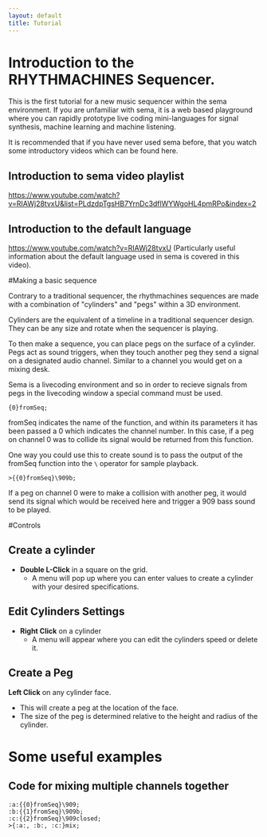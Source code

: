 ```yaml
---
layout: default
title: Tutorial
---
```


# Introduction to the RHYTHMACHINES Sequencer.

This is the first tutorial for a new music sequencer within the sema environment. If you are unfamiliar with sema, it is a web based playground where you can rapidly prototype live coding mini-languages for signal synthesis, machine learning and machine listening.

It is recommended that if you have never used sema before, that you watch some introductory videos which can be found here.

## Introduction to sema video playlist
https://www.youtube.com/watch?v=RIAWj28tvxU&list=PLdzdpTgsHB7YrnDc3dflWYWgoHL4pmRPo&index=2


## Introduction to the default language
https://www.youtube.com/watch?v=RIAWj28tvxU (Particularly useful information about the default language used in sema is covered in this video).



#Making a basic sequence

Contrary to a traditional sequencer, the rhythmachines sequences are made with a combination of "cylinders" and "pegs" within a 3D environment.

Cylinders are the equivalent of a timeline in a traditional sequencer design. They can be any size and rotate when the sequencer is playing.

To then make a sequence, you can place pegs on the surface of a cylinder. Pegs act as sound triggers, when they touch another peg they send a signal on a designated audio channel. Similar to a channel you would get on a mixing desk.

Sema is a livecoding environment and so in order to recieve signals from pegs in the livecoding window a special command must be used.

```
{0}fromSeq;
```

fromSeq indicates the name of the function, and within its parameters it has been passed a 0 which indicates the channel number. In this case, if a peg on channel 0 was to collide its signal would be returned from this function.

One way you could use this to create sound is to pass the output of the fromSeq function into the `\` operator for sample playback.

```
>{{0}fromSeq}\909b;
```

If a peg on channel 0 were to make a collision with another peg, it would send its signal which would be received here and trigger a 909 bass sound to be played.


#Controls

## Create a cylinder
- **Double L-Click** in a square on the grid.
	- A menu will pop up where you can enter values to create a cylinder with your desired specifications.

## Edit Cylinders Settings
- **Right Click** on a cylinder
  - A menu will appear where you can edit the cylinders speed or delete it.

## Create a Peg
**Left Click** on any cylinder face.
  - This will create a peg at the location of the face.
  - The size of the peg is determined relative to the height and radius of the cylinder.



# Some useful examples

## Code for mixing multiple channels together
```
:a:{{0}fromSeq}\909;
:b:{{1}fromSeq}\909b;
:c:{{2}fromSeq}\909closed;
>{:a:, :b:, :c:}mix;
```
